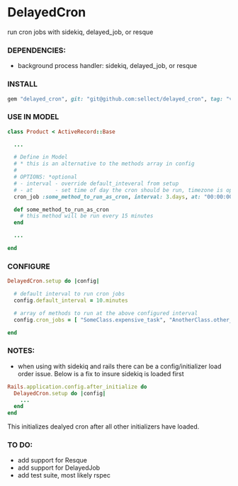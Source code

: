 # DelayedCron
run cron jobs with sidekiq, delayed_job, or resque

### DEPENDENCIES:
- background process handler: sidekiq, delayed_job, or resque

### INSTALL 

```ruby
gem "delayed_cron", git: "git@github.com:sellect/delayed_cron", tag: "v0.1.0"
```

### USE IN MODEL
```ruby
class Product < ActiveRecord::Base

  ...

  # Define in Model
  # * this is an alternative to the methods array in config
  #
  # OPTIONS: *optional
  # - interval - override default_inteveral from setup
  # - at       - set time of day the cron should be run, timezone is optional
  cron_job :some_method_to_run_as_cron, interval: 3.days, at: "00:00:00 -0400"

  def some_method_to_run_as_cron
    # this method will be run every 15 minutes
  end

  ...

end
```

### CONFIGURE
```ruby
DelayedCron.setup do |config|

  # default interval to run cron jobs
  config.default_interval = 10.minutes

  # array of methods to run at the above configured interval
  config.cron_jobs = [ "SomeClass.expensive_task", "AnotherClass.other_expensive_task" ]

end
```

### NOTES:

- when using with sidekiq and rails there can be a config/initializer load order issue. Below is a fix to insure sidekiq is loaded first
```ruby
Rails.application.config.after_initialize do  
  DelayedCron.setup do |config|
    ...
  end
end
```
This initializes dealyed cron after all other initializers have loaded.


### TO DO:
- add support for Resque
- add support for DelayedJob
- add test suite, most likely rspec
